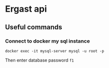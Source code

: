 # Ergast api

## Useful commands

### Connect to docker my sql instance

```
docker exec -it mysql-server mysql -u root -p
```

Then enter database password `f1`
